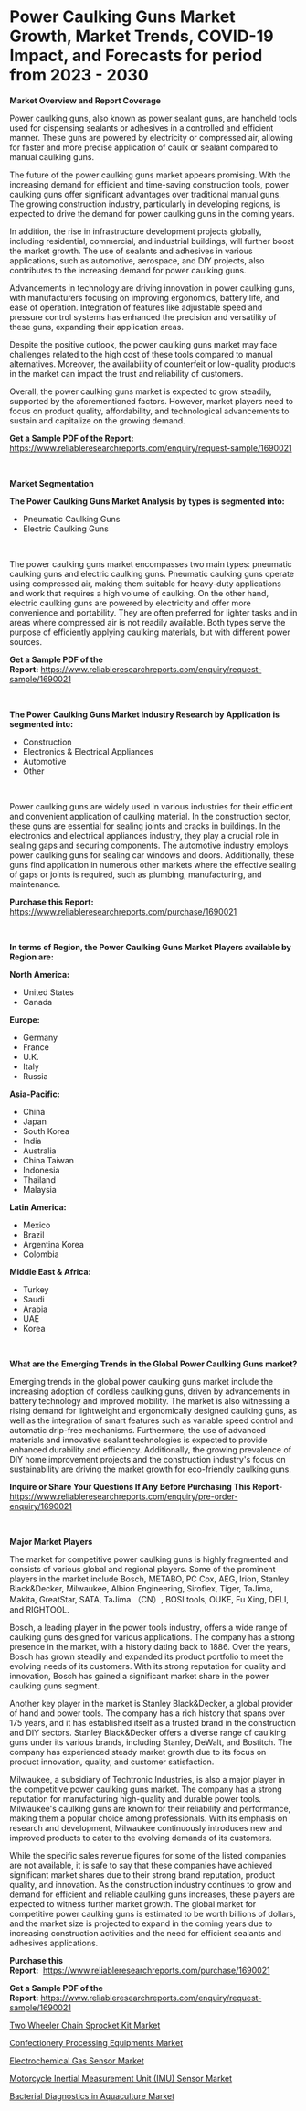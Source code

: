 <p><h1>Power Caulking Guns Market Growth, Market Trends, COVID-19 Impact, and Forecasts for period from 2023 - 2030</h1></p><p><strong>Market Overview and Report Coverage</strong></p>
<p><p>Power caulking guns, also known as power sealant guns, are handheld tools used for dispensing sealants or adhesives in a controlled and efficient manner. These guns are powered by electricity or compressed air, allowing for faster and more precise application of caulk or sealant compared to manual caulking guns.</p><p>The future of the power caulking guns market appears promising. With the increasing demand for efficient and time-saving construction tools, power caulking guns offer significant advantages over traditional manual guns. The growing construction industry, particularly in developing regions, is expected to drive the demand for power caulking guns in the coming years.</p><p>In addition, the rise in infrastructure development projects globally, including residential, commercial, and industrial buildings, will further boost the market growth. The use of sealants and adhesives in various applications, such as automotive, aerospace, and DIY projects, also contributes to the increasing demand for power caulking guns.</p><p>Advancements in technology are driving innovation in power caulking guns, with manufacturers focusing on improving ergonomics, battery life, and ease of operation. Integration of features like adjustable speed and pressure control systems has enhanced the precision and versatility of these guns, expanding their application areas.</p><p>Despite the positive outlook, the power caulking guns market may face challenges related to the high cost of these tools compared to manual alternatives. Moreover, the availability of counterfeit or low-quality products in the market can impact the trust and reliability of customers.</p><p>Overall, the power caulking guns market is expected to grow steadily, supported by the aforementioned factors. However, market players need to focus on product quality, affordability, and technological advancements to sustain and capitalize on the growing demand.</p></p>
<p><strong>Get a Sample PDF of the Report:</strong> <a href="https://www.reliableresearchreports.com/enquiry/request-sample/1690021">https://www.reliableresearchreports.com/enquiry/request-sample/1690021</a></p>
<p>&nbsp;</p>
<p><strong>Market Segmentation</strong></p>
<p><strong>The Power Caulking Guns Market Analysis by types is segmented into:</strong></p>
<p><ul><li>Pneumatic Caulking Guns</li><li>Electric Caulking Guns</li></ul></p>
<p>&nbsp;</p>
<p><p>The power caulking guns market encompasses two main types: pneumatic caulking guns and electric caulking guns. Pneumatic caulking guns operate using compressed air, making them suitable for heavy-duty applications and work that requires a high volume of caulking. On the other hand, electric caulking guns are powered by electricity and offer more convenience and portability. They are often preferred for lighter tasks and in areas where compressed air is not readily available. Both types serve the purpose of efficiently applying caulking materials, but with different power sources.</p></p>
<p><strong>Get a Sample PDF of the Report:</strong>&nbsp;<a href="https://www.reliableresearchreports.com/enquiry/request-sample/1690021">https://www.reliableresearchreports.com/enquiry/request-sample/1690021</a></p>
<p>&nbsp;</p>
<p><strong>The Power Caulking Guns Market Industry Research by Application is segmented into:</strong></p>
<p><ul><li>Construction</li><li>Electronics & Electrical Appliances</li><li>Automotive</li><li>Other</li></ul></p>
<p>&nbsp;</p>
<p><p>Power caulking guns are widely used in various industries for their efficient and convenient application of caulking material. In the construction sector, these guns are essential for sealing joints and cracks in buildings. In the electronics and electrical appliances industry, they play a crucial role in sealing gaps and securing components. The automotive industry employs power caulking guns for sealing car windows and doors. Additionally, these guns find application in numerous other markets where the effective sealing of gaps or joints is required, such as plumbing, manufacturing, and maintenance.</p></p>
<p><strong>Purchase this Report:</strong>&nbsp; <a href="https://www.reliableresearchreports.com/purchase/1690021">https://www.reliableresearchreports.com/purchase/1690021</a></p>
<p>&nbsp;</p>
<p><strong>In terms of Region, the Power Caulking Guns Market Players available by Region are:</strong></p>
<p>
    <p> <strong> North America: </strong>
        <ul>
            <li>United States</li>
            <li>Canada</li>
        </ul>
        </p> 
    <p> <strong> Europe: </strong>
        <ul>
            <li>Germany</li>
            <li>France</li>
            <li>U.K.</li>
            <li>Italy</li>
            <li>Russia</li>
        </ul>
        </p> 
    <p> <strong> Asia-Pacific: </strong>
        <ul>
            <li>China</li>
            <li>Japan</li>
            <li>South Korea</li>
            <li>India</li>
            <li>Australia</li>
            <li>China Taiwan</li>
            <li>Indonesia</li>
            <li>Thailand</li>
            <li>Malaysia</li>
        </ul>
        </p> 
    <p> <strong> Latin America: </strong>
        <ul>
            <li>Mexico</li>
            <li>Brazil</li>
            <li>Argentina Korea</li>
            <li>Colombia</li>
        </ul>
        </p> 
    <p> <strong> Middle East & Africa: </strong>
        <ul>
            <li>Turkey</li>
            <li>Saudi</li>
            <li>Arabia</li>
            <li>UAE</li>
            <li>Korea</li>
        </ul>
    </p>
    </p>
<p>&nbsp;</p>
<p><strong>What are the Emerging Trends in the Global Power Caulking Guns market?</strong></p>
<p><p>Emerging trends in the global power caulking guns market include the increasing adoption of cordless caulking guns, driven by advancements in battery technology and improved mobility. The market is also witnessing a rising demand for lightweight and ergonomically designed caulking guns, as well as the integration of smart features such as variable speed control and automatic drip-free mechanisms. Furthermore, the use of advanced materials and innovative sealant technologies is expected to provide enhanced durability and efficiency. Additionally, the growing prevalence of DIY home improvement projects and the construction industry's focus on sustainability are driving the market growth for eco-friendly caulking guns.</p></p>
<p><strong>Inquire or Share Your Questions If Any Before Purchasing This Report</strong>- <a href="https://www.reliableresearchreports.com/enquiry/pre-order-enquiry/1690021">https://www.reliableresearchreports.com/enquiry/pre-order-enquiry/1690021</a></p>
<p>&nbsp;</p>
<p><strong>Major Market Players</strong></p>
<p><p>The market for competitive power caulking guns is highly fragmented and consists of various global and regional players. Some of the prominent players in the market include Bosch, METABO, PC Cox, AEG, Irion, Stanley Black&Decker, Milwaukee, Albion Engineering, Siroflex, Tiger, TaJima, Makita, GreatStar, SATA, TaJima （CN）, BOSI tools, OUKE, Fu Xing, DELI, and RIGHTOOL.</p><p>Bosch, a leading player in the power tools industry, offers a wide range of caulking guns designed for various applications. The company has a strong presence in the market, with a history dating back to 1886. Over the years, Bosch has grown steadily and expanded its product portfolio to meet the evolving needs of its customers. With its strong reputation for quality and innovation, Bosch has gained a significant market share in the power caulking guns segment.</p><p>Another key player in the market is Stanley Black&Decker, a global provider of hand and power tools. The company has a rich history that spans over 175 years, and it has established itself as a trusted brand in the construction and DIY sectors. Stanley Black&Decker offers a diverse range of caulking guns under its various brands, including Stanley, DeWalt, and Bostitch. The company has experienced steady market growth due to its focus on product innovation, quality, and customer satisfaction.</p><p>Milwaukee, a subsidiary of Techtronic Industries, is also a major player in the competitive power caulking guns market. The company has a strong reputation for manufacturing high-quality and durable power tools. Milwaukee's caulking guns are known for their reliability and performance, making them a popular choice among professionals. With its emphasis on research and development, Milwaukee continuously introduces new and improved products to cater to the evolving demands of its customers.</p><p>While the specific sales revenue figures for some of the listed companies are not available, it is safe to say that these companies have achieved significant market shares due to their strong brand reputation, product quality, and innovation. As the construction industry continues to grow and demand for efficient and reliable caulking guns increases, these players are expected to witness further market growth. The global market for competitive power caulking guns is estimated to be worth billions of dollars, and the market size is projected to expand in the coming years due to increasing construction activities and the need for efficient sealants and adhesives applications.</p></p>
<p><strong>Purchase this Report:</strong>&nbsp;&nbsp;<a href="https://www.reliableresearchreports.com/purchase/1690021">https://www.reliableresearchreports.com/purchase/1690021</a></p>
<p></p>
<p><strong>Get a Sample PDF of the Report:</strong>&nbsp;<a href="https://www.reliableresearchreports.com/enquiry/request-sample/1690021">https://www.reliableresearchreports.com/enquiry/request-sample/1690021</a></p>
<p><p><a href="https://www.linkedin.com/pulse/two-wheeler-chain-sprocket-kit-market-research-report-unlocks-oopze/">Two Wheeler Chain Sprocket Kit Market</a></p><p><a href="https://github.com/shivangireportprime/Market-Research-Report-List-1/blob/main/confectionery-processing-equipments-market.md">Confectionery Processing Equipments Market</a></p><p><a href="https://medium.com/@beverlychen69/electrochemical-gas-sensor-market-size-reveals-the-best-marketing-channels-in-global-industry-7d90bf924be7">Electrochemical Gas Sensor Market</a></p><p><a href="https://medium.com/@marilynadams76/motorcycle-inertial-measurement-unit-imu-sensor-market-share-evolution-and-market-growth-trends-d0665aefb46c">Motorcycle Inertial Measurement Unit (IMU) Sensor Market</a></p><p><a href="https://www.linkedin.com/pulse/bacterial-diagnostics-aquaculture-market-size-share-sabge/">Bacterial Diagnostics in Aquaculture Market</a></p></p>